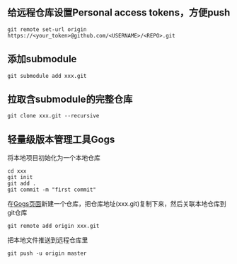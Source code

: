 ## 给远程仓库设置Personal access tokens，方便push
```
git remote set-url origin https://<your_token>@github.com/<USERNAME>/<REPO>.git
```

## 添加submodule
```
git submodule add xxx.git
```

## 拉取含submodule的完整仓库
```
git clone xxx.git --recursive
```

## 轻量级版本管理工具Gogs
将本地项目初始化为一个本地仓库
```
cd xxx
git init
git add .
git commit -m "first commit"
```
在[Gogs页面](http://localhost:3000/install)新建一个仓库，把仓库地址(xxx.git)复制下来，然后关联本地仓库到git仓库
```
git remote add origin xxx.git
```
把本地文件推送到远程仓库里  
```
git push -u origin master
```
